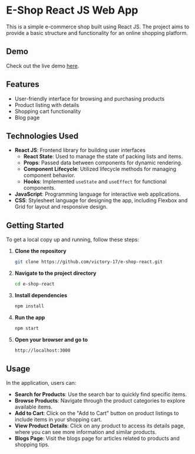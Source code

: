 # E-Shop React JS Web App

This is a simple e-commerce shop built using React JS. The project aims to provide a basic structure and functionality for an online shopping platform.

## Demo

Check out the live demo [here]().

## Features

- User-friendly interface for browsing and purchasing products
- Product listing with details
- Shopping cart functionality
- Blog page

## Technologies Used

- **React JS**: Frontend library for building user interfaces
  - **React State**: Used to manage the state of packing lists and items.
  - **Props**: Passed data between components for dynamic rendering.
  - **Component Lifecycle**: Utilized lifecycle methods for managing component behavior.
  - **Hooks**: Implemented `useState` and `useEffect` for functional components.
- **JavaScript**: Programming language for interactive web applications.
- **CSS**: Stylesheet language for designing the app, including Flexbox and Grid for layout and responsive design.

## Getting Started

To get a local copy up and running, follow these steps:

1. **Clone the repository**
   ```bash
   git clone https://github.com/victory-17/e-shop-react.git
   ```
2. **Navigate to the project directory**
   ```bash
   cd e-shop-react
   ```
3. **Install dependencies**
   ```bash
   npm install
   ```
4. **Run the app**
   ```bash
   npm start
   ```
5. **Open your browser and go to**
   ```bash
   http://localhost:3000
   ```

## Usage

In the application, users can:

- **Search for Products**: Use the search bar to quickly find specific items.
- **Browse Products**: Navigate through the product categories to explore available items.
- **Add to Cart**: Click on the "Add to Cart" button on product listings to include items in your shopping cart.
- **View Product Details**: Click on any product to access its details page, where you can see more information and similar products.
- **Blogs Page**: Visit the blogs page for articles related to products and shopping tips.
